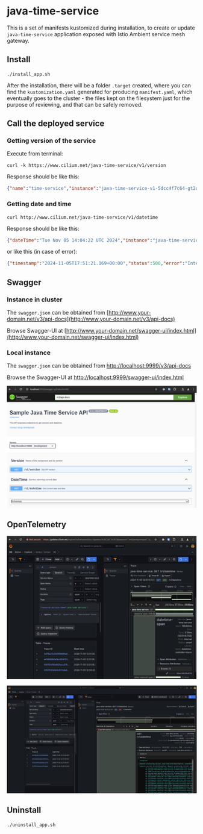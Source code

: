 # java-time-service

This is a set of manifests kustomized during installation, to create or update `java-time-service` application exposed with Istio Ambient service mesh gateway.

## Install 

```shell
./install_app.sh
```

After the installation, there will be a folder `.target` created, where you can find the `kustomization.yaml` generated for producing `manifest.yaml`, which eventually goes to the cluster - the files kept on the filesystem just for the purpose of reviewing, and that can be safely removed.

## Call the deployed service

### Getting version of the service

Execute from terminal:

```shell
curl -k https://www.cilium.net/java-time-service/v1/version 
```

Response should be like this:

```json
{"name":"time-service","instance":"java-time-service-v1-5dcc4f7c64-gt2qt","version":"0.0.1-SNAPSHOT"}
```

### Getting date and time

```shell
curl http://www.cilium.net/java-time-service/v1/datetime
```

Response should be like this:

```json
{"dateTime":"Tue Nov 05 14:04:22 UTC 2024","instance":"java-time-service-v1-6f4599d87f-bt49m"} 
```

or like this (in case of error):

```json
{"timestamp":"2024-11-05T17:51:21.169+00:00","status":500,"error":"Internal Server Error","path":"/v1/datetime"}
```

## Swagger

### Instance in cluster

The `swagger.json` can be obtained from [http://www.your-domain.net/v3/api-docs](http://www.your-domain.net/v3/api-docs)

Browse Swagger-UI at [http://www.your-domain.net/swagger-ui/index.html](http://www.your-domain.net/swagger-ui/index.html)

### Local instance

The `swagger.json` can be obtained from [http://localhost:9999/v3/api-docs](http://localhost:9999/v3/api-docs)

Browse the Swagger-UI at [http://localhost:9999/swagger-ui/index.html](http://localhost:9999/swagger-ui/index.html)

![](examples/swagger-ui-app-api-example.png)

## OpenTelemetry

![grafana-tempo-app-example.png](examples/grafana-tempo-app-example.png)

![grafana-tempo-app-error-example.png](examples/grafana-tempo-app-error-example.png)


## Uninstall

```shell
./uninstall_app.sh
```
